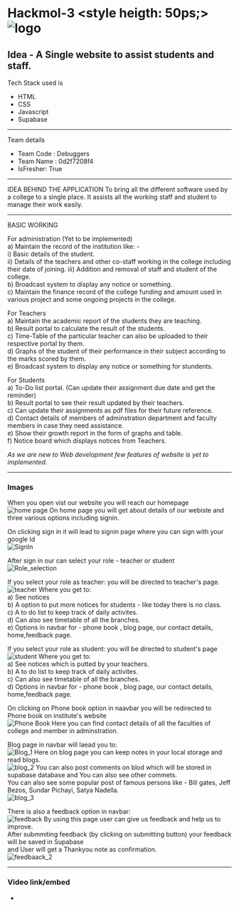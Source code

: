 # Hackmol-3 <style heigth: 50ps;>![logo](https://user-images.githubusercontent.com/96533388/155885888-d0dce633-8bd3-425c-bca4-bc032d2dc09d.png)</style>

## Idea - A Single website to assist students and staff.

Tech Stack used is 
- HTML
- CSS
- Javascript
- Supabase
---
 Team details
- Team Code : Debuggers
- Team Name : 0d2f7208f4
- IsFresher: True
---

IDEA BEHIND THE APPLICATION
To bring all the different software used by a college to a single place. It assists all the working staff and student to manage their work easily.

---
BASIC WORKING

For administration (Yet to be implemented) <br />
  a) Maintain the record of the institution like: - <br />
         i)   Basic details of the student. <br />
         ii)  Details of the teachers and other co-staff working in the college including their date of joining.
         iii) Addition and removal of staff and student of the college. <br />
  b) Broadcast system to display any notice or something. <br />
  c) Maintain the finance record of the college funding and amount used in various project and some ongoing projects in the college. <br />

For Teachers <br />
  a) Maintain the academic report of the students they are teaching. <br />
  b) Result portal to calculate the result of the students. <br />
  c) Time-Table of the particular teacher can also be uploaded to their respective portal by them. <br />
  d) Graphs of the student of their performance in their subject according to the marks scored by them. <br />
  e)  Broadcast system to display any notice or something for stundents. <br />

For Students <br />
  a) To-Do list portal. (Can update their assignment due date and get the reminder) <br />
  b) Result portal to see their result updated by their teachers. <br />
  c) Can update their assignments as pdf files for their future reference. <br />
  d) Contact details of members of adminstration department and faculty members in case they need assistance. <br />
  e) Show their growth report in the form of graphs and table. <br />
  f) Notice board which displays notices from Teachers. <br />
  
  <em>As we are new to Web development few features of website is yet to implemented.</em> <br />
  
---  
### Images

  When you open vist our website you will reach our homepage  <br />
  ![home page](https://user-images.githubusercontent.com/96533388/155884525-454ffe68-d27b-4dd0-b0e9-b79b2d75e72c.png)
 On home page you will get about details of our webiste and three various options including signin. <br />
 
 On clicking sign in it will lead to signin page where you can sign with your google Id <br />
  ![SignIn](https://user-images.githubusercontent.com/96533388/155884633-c630bd4d-4ddb-4ea9-a990-c67c1c3b0908.png)

After sign in our can select your role - teacher or student <br />
  ![Role_selection](https://user-images.githubusercontent.com/96533388/155884668-d6e3ce4c-9413-452f-be1a-3659be2ac54a.png)

If you select your role as teacher: you will be directed to teacher's page. <br />
![teacher](https://user-images.githubusercontent.com/96533388/155884720-28c23742-fc4a-4a03-8581-d3466f956faf.png)
Where you get to: <br />
    a) See notices <br />
    b) A option to put more notices for students - like today there is no class. <br />
    c) A to do list to keep track of daily activites. <br />
    d) Can also see timetable of all the branches. <br />
    e) Options in navbar for - phone book , blog page, our contact details, home,feedback page. <br />

If you select your role as student: you will be directed to student's page    <br />
![student](https://user-images.githubusercontent.com/96533388/155885070-cd41948b-c976-4cb4-9ede-948d5617d3be.png)
Where you get to: <br />
    a) See notices which is putted by your teachers. <br />
    b) A to do list to keep track of daily activites. <br />
    c) Can also see timetable of all the branches. <br />
    d) Options in navbar for - phone book , blog page, our contact details, home,feedback page. <br />

On clicking on Phone book option in naavbar you will be redirected to Phone book on institute's website <br />
![Phone Book](https://user-images.githubusercontent.com/96533388/155885205-22a41d5d-d487-4960-ad8e-f19a9a839ca1.png)
Here you can find contact details of all the faculties of college and member in adminstration. <br />

Blog page in navbar will laead you to: <br />
![Blog_1](https://user-images.githubusercontent.com/96533388/155885374-5671cfb4-2d4e-40d6-9f32-baf6437da6b6.png)
Here on blog page you can keep notes in your local storage and read blogs. <br />
![blog_2](https://user-images.githubusercontent.com/96533388/155885528-e4aae96e-5db7-4ae9-ab26-ec1d85d8e904.png)
You can also post comments on blod which will be stored in supabase database and You can also see other commets. <br />
You can also see some popular post of famous persons like - Bill gates, Jeff Bezos, Sundar Pichayi, Satya Nadella. <br />
![blog_3](https://user-images.githubusercontent.com/96533388/155885650-b3dfe4be-35d1-4398-a3ec-0ad6e55175cf.png)

There is also a feedback option in navbar: <br />
![feedback](https://user-images.githubusercontent.com/96533388/155885700-ac6d8995-ae9d-49cf-9395-75bc4af7549d.png)
By using this page user can give us feedback and help us to improve. <br />
After submmiting feedback (by clicking on submitting button) your feedback will be saved in Supabase <br />
and User will get a Thankyou note as confirmation. <br />
![feedbaack_2](https://user-images.githubusercontent.com/96533388/155885796-51e4d32e-34d2-48c0-92cc-15892e2f58be.png)

---

### Video link/embed

- 





  
